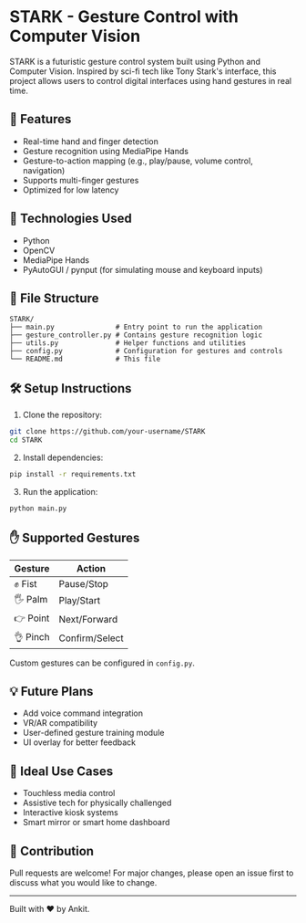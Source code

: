 # STARK - Gesture Control with Computer Vision

STARK is a futuristic gesture control system built using Python and Computer Vision. Inspired by sci-fi tech like Tony Stark's interface, this project allows users to control digital interfaces using hand gestures in real time.

## 🚀 Features

- Real-time hand and finger detection
- Gesture recognition using MediaPipe Hands
- Gesture-to-action mapping (e.g., play/pause, volume control, navigation)
- Supports multi-finger gestures
- Optimized for low latency

## 🧠 Technologies Used

- Python
- OpenCV
- MediaPipe Hands
- PyAutoGUI / pynput (for simulating mouse and keyboard inputs)

## 📂 File Structure

```
STARK/
├── main.py               # Entry point to run the application
├── gesture_controller.py # Contains gesture recognition logic
├── utils.py              # Helper functions and utilities
├── config.py             # Configuration for gestures and controls
└── README.md             # This file
```

## 🛠️ Setup Instructions

1. Clone the repository:
```bash
git clone https://github.com/your-username/STARK
cd STARK
```

2. Install dependencies:
```bash
pip install -r requirements.txt
```

3. Run the application:
```bash
python main.py
```

## ✋ Supported Gestures

| Gesture | Action         |
|---------|----------------|
| ✊ Fist  | Pause/Stop     |
| 🖐️ Palm | Play/Start     |
| 👉 Point | Next/Forward   |
| 👌 Pinch| Confirm/Select |

Custom gestures can be configured in `config.py`.

## 💡 Future Plans

- Add voice command integration
- VR/AR compatibility
- User-defined gesture training module
- UI overlay for better feedback

## 🧠 Ideal Use Cases

- Touchless media control
- Assistive tech for physically challenged
- Interactive kiosk systems
- Smart mirror or smart home dashboard

## 🤝 Contribution

Pull requests are welcome! For major changes, please open an issue first to discuss what you would like to change.

---
Built with ❤️ by Ankit.

